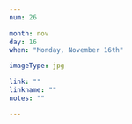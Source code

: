 ```yaml
---
num: 26

month: nov
day: 16
when: "Monday, November 16th"

imageType: jpg

link: ""
linkname: ""
notes: ""

---
```

